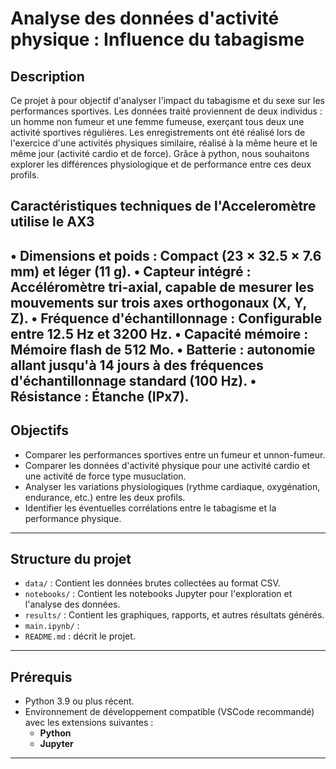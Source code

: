 # Analyse des données d'activité physique : Influence du tabagisme 

## Description

Ce projet à pour objectif d'analyser l'impact du tabagisme et du sexe sur les performances sportives. Les données traité proviennent de deux individus : un homme non fumeur et une femme fumeuse, exerçant tous deux une activité sportives régulières. Les enregistrements ont été réalisé lors de l'exercice d'une activités physiques similaire, réalisé à la même heure et le même jour (activité cardio et de force).  Grâce à python, nous souhaitons explorer les différences physiologique et de performance entre ces deux profils.

## Caractéristiques techniques de l'Acceleromètre utilise le AX3
• Dimensions et poids : Compact (23 × 32.5 × 7.6 mm) et léger (11 g).
• Capteur intégré : Accéléromètre tri-axial, capable de mesurer les mouvements sur
trois axes orthogonaux (X, Y, Z).
• Fréquence d'échantillonnage : Configurable entre 12.5 Hz et 3200 Hz.
• Capacité mémoire : Mémoire flash de 512 Mo.
• Batterie : autonomie allant jusqu'à 14 jours à des fréquences d'échantillonnage standard (100 Hz).
• Résistance : Étanche (IPx7).
---

## Objectifs

- Comparer les performances sportives entre un fumeur et unnon-fumeur.
- Comparer les données d'activité physique pour une activité cardio et une activité de force type musuclation. 
- Analyser les variations physiologiques (rythme cardiaque, oxygénation, endurance, etc.) entre les deux profils.
- Identifier les éventuelles corrélations entre le tabagisme et la performance physique.

---

## Structure du projet

- `data/` : Contient les données brutes collectées au format CSV.
- `notebooks/` : Contient les notebooks Jupyter pour l'exploration et l'analyse des données.
- `results/` : Contient les graphiques, rapports, et autres résultats générés.
- `main.ipynb/` : 
- `README.md` : décrit le projet.

---

## Prérequis

- Python 3.9 ou plus récent.
- Environnement de développement compatible (VSCode recommandé) avec les extensions suivantes :
  - **Python**
  - **Jupyter**

---
